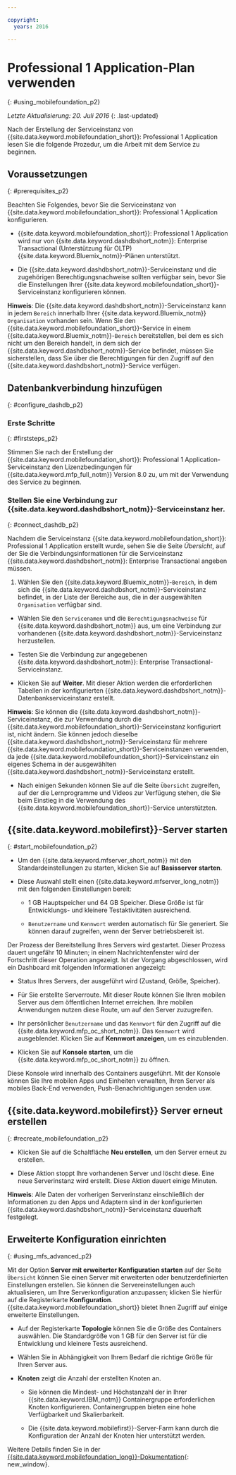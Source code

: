 ```yaml
---

copyright:
  years: 2016

---
```


#	Professional 1 Application-Plan verwenden
{: #using_mobilefoundation_p2}

*Letzte Aktualisierung: 20. Juli 2016*
{: .last-updated}

Nach der Erstellung der Serviceinstanz von {{site.data.keyword.mobilefoundation_short}}: Professional 1 Application lesen Sie die folgende Prozedur, um die Arbeit mit dem Service zu beginnen.

## Voraussetzungen
{: #prerequisites_p2}

Beachten Sie Folgendes, bevor Sie die Serviceinstanz von {{site.data.keyword.mobilefoundation_short}}: Professional 1 Application konfigurieren.
* {{site.data.keyword.mobilefoundation_short}}: Professional 1 Application wird  nur von {{site.data.keyword.dashdbshort_notm}}: Enterprise Transactional (Unterstützung für OLTP) {{site.data.keyword.Bluemix_notm}}-Plänen unterstützt.

* Die {{site.data.keyword.dashdbshort_notm}}-Serviceinstanz und die zugehörigen Berechtigungsnachweise sollten verfügbar sein, bevor Sie die Einstellungen Ihrer {{site.data.keyword.mobilefoundation_short}}-Serviceinstanz konfigurieren können.

**Hinweis**: Die {{site.data.keyword.dashdbshort_notm}}-Serviceinstanz kann in jedem `Bereich` innerhalb Ihrer {{site.data.keyword.Bluemix_notm}} `Organisation` vorhanden sein. Wenn Sie den {{site.data.keyword.mobilefoundation_short}}-Service in einem {{site.data.keyword.Bluemix_notm}}-`Bereich` bereitstellen, bei dem es sich nicht um den Bereich handelt, in dem sich der {{site.data.keyword.dashdbshort_notm}}-Service befindet, müssen Sie sicherstellen, dass Sie über die Berechtigungen für den Zugriff auf den {{site.data.keyword.dashdbshort_notm}}-Service verfügen.


## Datenbankverbindung hinzufügen
{: #configure_dashdb_p2}

###  Erste Schritte
{: #firststeps_p2}

Stimmen Sie nach der Erstellung der {{site.data.keyword.mobilefoundation_short}}: Professional 1 Application-Serviceinstanz den Lizenzbedingungen für {{site.data.keyword.mfp_full_notm}} Version 8.0 zu, um mit der Verwendung des Service zu beginnen.

### Stellen Sie eine Verbindung zur {{site.data.keyword.dashdbshort_notm}}-Serviceinstanz her.
{: #connect_dashdb_p2}

Nachdem die Serviceinstanz {{site.data.keyword.mobilefoundation_short}}: Professional 1 Application erstellt wurde, sehen Sie die Seite *Übersicht*, auf der Sie die Verbindungsinformationen für die Serviceinstanz {{site.data.keyword.dashdbshort_notm}}: Enterprise Transactional angeben müssen.

1.  Wählen Sie den {{site.data.keyword.Bluemix_notm}}-`Bereich`, in dem sich die {{site.data.keyword.dashdbshort_notm}}-Serviceinstanz befindet, in der Liste der Bereiche aus, die in der ausgewählten `Organisation` verfügbar sind.

+ Wählen Sie den `Servicenamen` und die `Berechtigungsnachweise` für {{site.data.keyword.dashdbshort_notm}} aus, um eine Verbindung zur vorhandenen {{site.data.keyword.dashdbshort_notm}}-Serviceinstanz herzustellen.

+  Testen Sie die Verbindung zur angegebenen {{site.data.keyword.dashdbshort_notm}}: Enterprise Transactional-Serviceinstanz.

+  Klicken Sie auf **Weiter**. Mit dieser Aktion werden die erforderlichen Tabellen in der konfigurierten {{site.data.keyword.dashdbshort_notm}}-Datenbankserviceinstanz erstellt.

**Hinweis**: Sie können die {{site.data.keyword.dashdbshort_notm}}-Serviceinstanz, die zur Verwendung durch die {{site.data.keyword.mobilefoundation_short}}-Serviceinstanz konfiguriert ist, nicht ändern. Sie können jedoch dieselbe {{site.data.keyword.dashdbshort_notm}}-Serviceinstanz für mehrere {{site.data.keyword.mobilefoundation_short}}-Serviceinstanzen verwenden, da jede {{site.data.keyword.mobilefoundation_short}}-Serviceinstanz ein eigenes Schema in der ausgewählten {{site.data.keyword.dashdbshort_notm}}-Serviceinstanz erstellt.

* Nach einigen Sekunden können Sie auf die Seite `Übersicht` zugreifen, auf der die Lernprogramme und Videos zur Verfügung stehen, die Sie beim Einstieg in die Verwendung des {{site.data.keyword.mobilefoundation_short}}-Service unterstützten.

## {{site.data.keyword.mobilefirst}}-Server starten
{: #start_mobilefoundation_p2}

* Um den {{site.data.keyword.mfserver_short_notm}} mit den Standardeinstellungen zu starten, klicken Sie auf **Basisserver starten**.

* Diese Auswahl stellt einen {{site.data.keyword.mfserver_long_notm}} mit den folgenden Einstellungen bereit:
    -  1 GB Hauptspeicher und 64 GB Speicher. Diese Größe ist für Entwicklungs- und kleinere Testaktivitäten ausreichend.

    -	`Benutzername` und `Kennwort` werden automatisch
für Sie generiert. Sie können darauf zugreifen, wenn der Server betriebsbereit ist.

Der Prozess der Bereitstellung Ihres Servers wird gestartet. Dieser Prozess dauert ungefähr 10 Minuten;
in einem Nachrichtenfenster wird der Fortschritt dieser Operation angezeigt. Ist der Vorgang abgeschlossen, wird ein Dashboard mit folgenden
Informationen angezeigt:

  -	Status Ihres Servers, der ausgeführt wird (Zustand, Größe, Speicher).

  -	Für Sie erstellte Serverroute. Mit dieser Route können Sie Ihren mobilen Server aus dem öffentlichen Internet
erreichen. Ihre mobilen Anwendungen nutzen diese Route, um auf den Server zuzugreifen.

  -	Ihr persönlicher `Benutzername` und das `Kennwort` für den Zugriff auf die {{site.data.keyword.mfp_oc_short_notm}}. Das `Kennwort` wird ausgeblendet. Klicken Sie auf **Kennwort anzeigen**, um es einzublenden.

*	Klicken Sie auf **Konsole starten**, um die {{site.data.keyword.mfp_oc_short_notm}} zu öffnen.


Diese Konsole wird innerhalb des Containers ausgeführt. Mit der Konsole können Sie Ihre mobilen Apps und Einheiten verwalten, Ihren Server als mobiles Back-End verwenden, Push-Benachrichtigungen senden usw.

## {{site.data.keyword.mobilefirst}} Server erneut erstellen
{: #recreate_mobilefoundation_p2}

*	Klicken Sie auf die Schaltfläche **Neu erstellen**, um den Server erneut zu erstellen.

* Diese Aktion stoppt Ihre vorhandenen Server und löscht diese. Eine neue Serverinstanz wird erstellt. Diese Aktion
dauert einige Minuten.

**Hinweis**: Alle Daten der vorherigen Serverinstanz einschließlich der Informationen zu den Apps und Adaptern sind in der konfigurierten {{site.data.keyword.dashdbshort_notm}}-Serviceinstanz dauerhaft festgelegt.

##	Erweiterte Konfiguration einrichten
{: #using_mfs_advanced_p2}

Mit der Option **Server mit erweiterter Konfiguration starten** auf der Seite `Übersicht` können Sie einen Server mit erweiterten oder benutzerdefinierten Einstellungen erstellen. Sie können die
Servereinstellungen auch aktualisieren, um Ihre Serverkonfiguration anzupassen; klicken Sie hierfür auf die
Registerkarte **Konfiguration**. {{site.data.keyword.mobilefoundation_short}} bietet Ihnen Zugriff auf einige erweiterte Einstellungen.

*	Auf der Registerkarte **Topologie** können Sie die Größe des Containers auswählen. Die Standardgröße von 1 GB für den Server ist für die Entwicklung und kleinere Tests ausreichend.
  - Wählen Sie in Abhängigkeit von Ihrem Bedarf die richtige Größe für Ihren Server aus.

  - **Knoten** zeigt die Anzahl der erstellten Knoten an.
      - Sie können die Mindest- und Höchstanzahl der in Ihrer {{site.data.keyword.IBM_notm}} Containergruppe erforderlichen Knoten konfigurieren. Containergruppen bieten eine hohe Verfügbarkeit und Skalierbarkeit.

      - Die {{site.data.keyword.mobilefirst}}-Server-Farm kann durch die Konfiguration der Anzahl der Knoten hier unterstützt werden.

Weitere Details finden Sie in der [{{site.data.keyword.mobilefoundation_long}}-Dokumentation](https://www.ibm.com/support/knowledgecenter/SSHS8R_8.0.0/wl_welcome.html){: new_window}.
